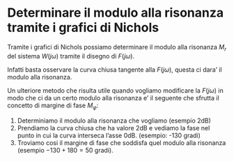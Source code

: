 # Determinare il modulo alla risonanza tramite i grafici di Nichols

Tramite i grafici di Nichols possiamo determinare il modulo alla risonanza $M_r$﻿ del sistema $W(j\omega)$﻿ tramite il disegno di $F(j\omega)$﻿.

Infatti basta osservare la curva chiusa tangente alla $F(j\omega)$﻿, questa ci dara’ il modulo alla risonanza.

Un ulteriore metodo che risulta utile quando vogliamo modificare la $F(j\omega)$﻿ in modo che ci da un certo modulo alla risonanza e’ il seguente che sfrutta il concetto di margine di fase $M_\varphi$﻿:

1. Determiniamo il modulo alla risonanza che vogliamo (esempio 2dB)
2. Prendiamo la curva chiusa che ha valore 2dB e vediamo la fase nel punto in cui la curva interseca l’asse 0dB. (esempio: -130 gradi)
3. Troviamo cosi il margine di fase che soddisfa quel modulo alla risonanza (esempio $-130+180=50$﻿ gradi).
